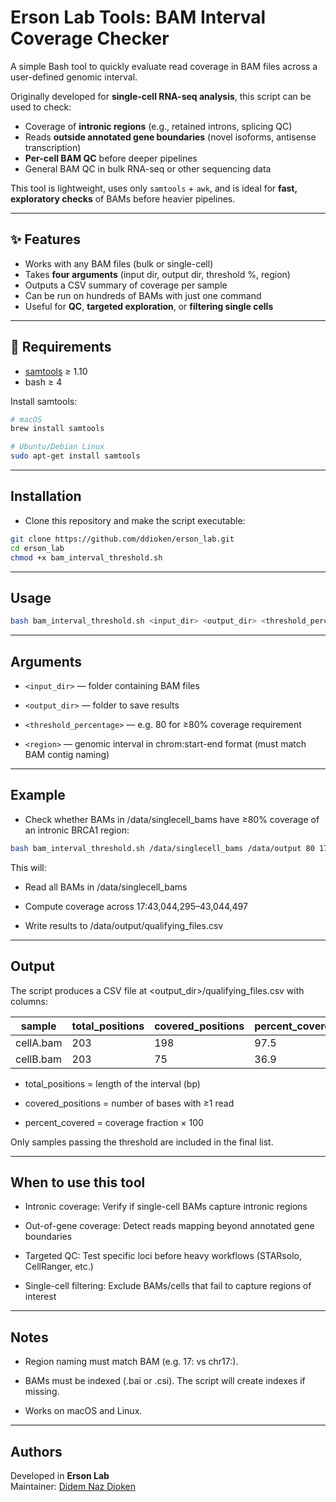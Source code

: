 # Erson Lab Tools: BAM Interval Coverage Checker

A simple Bash tool to quickly evaluate read coverage in BAM files across a user-defined genomic interval.  

Originally developed for **single-cell RNA-seq analysis**, this script can be used to check:

- Coverage of **intronic regions** (e.g., retained introns, splicing QC)
- Reads **outside annotated gene boundaries** (novel isoforms, antisense transcription)
- **Per-cell BAM QC** before deeper pipelines
- General BAM QC in bulk RNA-seq or other sequencing data

This tool is lightweight, uses only `samtools` + `awk`, and is ideal for **fast, exploratory checks** of BAMs before heavier pipelines.

---

## ✨ Features
- Works with any BAM files (bulk or single-cell)
- Takes **four arguments** (input dir, output dir, threshold %, region)
- Outputs a CSV summary of coverage per sample
- Can be run on hundreds of BAMs with just one command
- Useful for **QC**, **targeted exploration**, or **filtering single cells**

---

## 🔧 Requirements
- [samtools](http://www.htslib.org/) ≥ 1.10  
- bash ≥ 4  

Install samtools:

```bash
# macOS
brew install samtools

# Ubuntu/Debian Linux
sudo apt-get install samtools
```


---

## Installation
- Clone this repository and make the script executable:

```bash
git clone https://github.com/ddioken/erson_lab.git
cd erson_lab
chmod +x bam_interval_threshold.sh
```


---

## Usage
```bash
bash bam_interval_threshold.sh <input_dir> <output_dir> <threshold_percentage> <region>
```

---

## Arguments

- `<input_dir>` — folder containing BAM files

- `<output_dir>` — folder to save results

- `<threshold_percentage>` — e.g. 80 for ≥80% coverage requirement

- `<region>` — genomic interval in chrom:start-end format (must match BAM contig naming)

---

## Example

- Check whether BAMs in /data/singlecell_bams have ≥80% coverage of an intronic BRCA1 region:

```bash
bash bam_interval_threshold.sh /data/singlecell_bams /data/output 80 17:43044295-43044497
```

This will:

- Read all BAMs in /data/singlecell_bams

- Compute coverage across 17:43,044,295–43,044,497

- Write results to /data/output/qualifying_files.csv

---

## Output

The script produces a CSV file at <output_dir>/qualifying_files.csv with columns:

| sample    | total_positions | covered_positions | percent_covered |
|-----------|-----------------|-------------------|-----------------|
| cellA.bam | 203             | 198               | 97.5            |
| cellB.bam | 203             |  75               | 36.9            |

- total_positions = length of the interval (bp)

- covered_positions = number of bases with ≥1 read

- percent_covered = coverage fraction × 100

Only samples passing the threshold are included in the final list.

---

## When to use this tool

- Intronic coverage: Verify if single-cell BAMs capture intronic regions

- Out-of-gene coverage: Detect reads mapping beyond annotated gene boundaries

- Targeted QC: Test specific loci before heavy workflows (STARsolo, CellRanger, etc.)

- Single-cell filtering: Exclude BAMs/cells that fail to capture regions of interest

---

## Notes

- Region naming must match BAM (e.g. 17: vs chr17:).

- BAMs must be indexed (.bai or .csi). The script will create indexes if missing.

- Works on macOS and Linux.

---

## Authors

Developed in **Erson Lab**  
Maintainer: [Didem Naz Dioken](https://github.com/ddioken)


